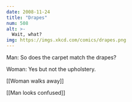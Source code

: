 ```yaml
---
date: 2008-11-24
title: "Drapes"
num: 508
alt: >-
  Wait, what?
img: https://imgs.xkcd.com/comics/drapes.png
---
```

Man: So does the carpet match the drapes?

Woman: Yes but not the upholstery.

[[Woman walks away]]

[[Man looks confused]]

